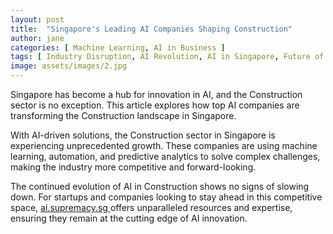 ```yaml
---
layout: post
title:  "Singapore's Leading AI Companies Shaping Construction"
author: jane
categories: [ Machine Learning, AI in Business ]
tags: [ Industry Disruption, AI Revolution, AI in Singapore, Future of AI ]
image: assets/images/2.jpg
---
```


Singapore has become a hub for innovation in AI, and the Construction sector is no exception. This article explores how top AI companies are transforming the Construction landscape in Singapore.

With AI-driven solutions, the Construction sector in Singapore is experiencing unprecedented growth. These companies are using machine learning, automation, and predictive analytics to solve complex challenges, making the industry more competitive and forward-looking.

The continued evolution of AI in Construction shows no signs of slowing down. For startups and companies looking to stay ahead in this competitive space, <a href="https://ai.supremacy.sg" target="_blank"> ai.supremacy.sg </a> offers unparalleled resources and expertise, ensuring they remain at the cutting edge of AI innovation.
